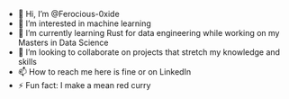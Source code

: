 - 👋 Hi, I’m @Ferocious-0xide
- 👀 I’m interested in machine learning
- 🌱 I’m currently learning Rust for data engineering while working on my Masters in Data Science
- 💞️ I’m looking to collaborate on projects that stretch my knowledge and skills
- 📫 How to reach me here is fine or on LinkedIn
- ⚡ Fun fact: I make a mean red curry 

<!---
Ferocious-0xide/Ferocious-0xide is a ✨ special ✨ repository because its `README.md` (this file) appears on your GitHub profile.
You can click the Preview link to take a look at your changes.
--->
